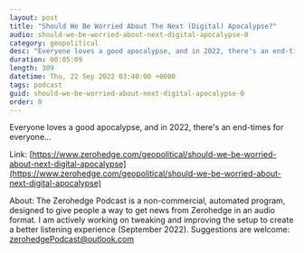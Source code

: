 ```yaml
---
layout: post
title: "Should We Be Worried About The Next (Digital) Apocalypse?"
audio: should-we-be-worried-about-next-digital-apocalypse-0
category: geopolitical
desc: "Everyone loves a good apocalypse, and in 2022, there's an end-times for everyone..."
duration: 00:05:09
length: 309
datetime: Thu, 22 Sep 2022 03:40:00 +0000
tags: podcast
guid: should-we-be-worried-about-next-digital-apocalypse-0
order: 0
---
```

Everyone loves a good apocalypse, and in 2022, there's an end-times for everyone...

Link: [https://www.zerohedge.com/geopolitical/should-we-be-worried-about-next-digital-apocalypse](https://www.zerohedge.com/geopolitical/should-we-be-worried-about-next-digital-apocalypse)

About: The Zerohedge Podcast is a non-commercial, automated program, designed to give people a way to get news from Zerohedge in an audio format.  I am actively working on tweaking and improving the setup to create a better listening experience (September 2022).  Suggestions are welcome: [zerohedgePodcast@outlook.com](mailto:zerohedgePodcast@outlook.com)